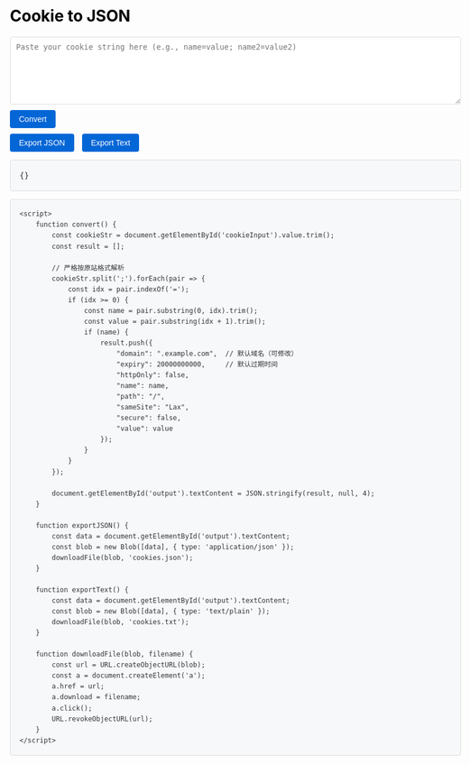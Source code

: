 <!DOCTYPE html>
<html lang="en">
<head>
    <meta charset="UTF-8">
    <meta name="viewport" content="width=device-width, initial-scale=1.0">
    <title>Cookie to JSON</title>
    <style>
        body {
            font-family: -apple-system, BlinkMacSystemFont, "Segoe UI", Roboto, sans-serif;
            max-width: 800px;
            margin: 0 auto;
            padding: 20px;
            line-height: 1.6;
            color: #333;
        }
        h1 {
            color: #000;
            font-size: 2em;
            margin-bottom: 0.5em;
        }
        textarea {
            width: 100%;
            height: 120px;
            padding: 10px;
            border: 1px solid #ddd;
            border-radius: 4px;
            font-family: monospace;
            margin-bottom: 10px;
        }
        button {
            background-color: #0366d6;
            color: white;
            border: none;
            padding: 8px 16px;
            border-radius: 4px;
            cursor: pointer;
            font-size: 14px;
            margin-right: 10px;
        }
        button:hover {
            background-color: #0356b6;
        }
        pre {
            background: #f6f8fa;
            padding: 16px;
            border-radius: 4px;
            overflow-x: auto;
            border: 1px solid #ddd;
        }
        .export-buttons {
            margin-top: 10px;
        }
    </style>
</head>
<body>
    <h1>Cookie to JSON</h1>
    <textarea id="cookieInput" placeholder="Paste your cookie string here (e.g., name=value; name2=value2)"></textarea>
    <div>
        <button onclick="convert()">Convert</button>
        <div class="export-buttons">
            <button onclick="exportJSON()">Export JSON</button>
            <button onclick="exportText()">Export Text</button>
        </div>
    </div>
    <pre id="output">{}</pre>

    <script>
        function convert() {
            const cookieStr = document.getElementById('cookieInput').value.trim();
            const result = [];
            
            // 严格按原站格式解析
            cookieStr.split(';').forEach(pair => {
                const idx = pair.indexOf('=');
                if (idx >= 0) {
                    const name = pair.substring(0, idx).trim();
                    const value = pair.substring(idx + 1).trim();
                    if (name) {
                        result.push({
                            "domain": ".example.com",  // 默认域名（可修改）
                            "expiry": 20000000000,     // 默认过期时间
                            "httpOnly": false,
                            "name": name,
                            "path": "/",
                            "sameSite": "Lax",
                            "secure": false,
                            "value": value
                        });
                    }
                }
            });

            document.getElementById('output').textContent = JSON.stringify(result, null, 4);
        }

        function exportJSON() {
            const data = document.getElementById('output').textContent;
            const blob = new Blob([data], { type: 'application/json' });
            downloadFile(blob, 'cookies.json');
        }

        function exportText() {
            const data = document.getElementById('output').textContent;
            const blob = new Blob([data], { type: 'text/plain' });
            downloadFile(blob, 'cookies.txt');
        }

        function downloadFile(blob, filename) {
            const url = URL.createObjectURL(blob);
            const a = document.createElement('a');
            a.href = url;
            a.download = filename;
            a.click();
            URL.revokeObjectURL(url);
        }
    </script>
</body>
</html>
